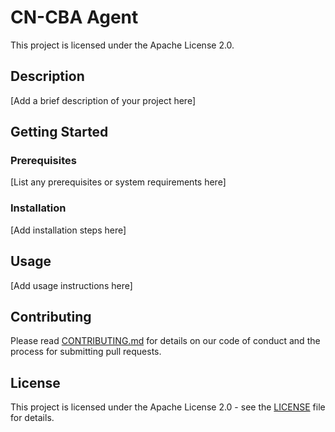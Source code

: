 # CN-CBA Agent

This project is licensed under the Apache License 2.0.

## Description

[Add a brief description of your project here]

## Getting Started

### Prerequisites

[List any prerequisites or system requirements here]

### Installation

[Add installation steps here]

## Usage

[Add usage instructions here]

## Contributing

Please read [CONTRIBUTING.md](CONTRIBUTING.md) for details on our code of conduct and the process for submitting pull requests.

## License

This project is licensed under the Apache License 2.0 - see the [LICENSE](LICENSE) file for details. 